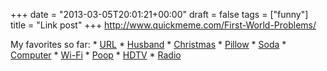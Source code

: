 +++
date = "2013-03-05T20:01:21+00:00"
draft = false
tags = ["funny"]
title = "Link post"
+++
http://www.quickmeme.com/First-World-Problems/

My favorites so far: * [URL](http://www.quickmeme.com/meme/3t7gtd/) * [Husband](http://www.quickmeme.com/meme/3ss54z/) * [Christmas](http://www.quickmeme.com/meme/35fr5e/) * [Pillow](http://www.quickmeme.com/meme/3reyqs/) * [Soda](http://www.quickmeme.com/meme/3oe3cq/) * [Computer](http://www.quickmeme.com/meme/369hzo/) * [Wi-Fi](http://www.quickmeme.com/meme/35kv9g/) * [Poop](http://www.quickmeme.com/meme/3s2kzt/) * [HDTV](http://www.quickmeme.com/meme/35d3l2/) * [Radio](http://www.quickmeme.com/meme/35giyu/)
